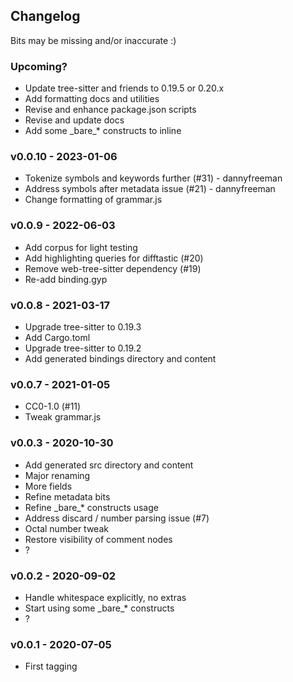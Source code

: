 ## Changelog

Bits may be missing and/or inaccurate :)

### Upcoming?

* Update tree-sitter and friends to 0.19.5 or 0.20.x
* Add formatting docs and utilities
* Revise and enhance package.json scripts
* Revise and update docs
* Add some \_bare\_\* constructs to inline

### v0.0.10 - 2023-01-06

* Tokenize symbols and keywords further (#31) - dannyfreeman
* Address symbols after metadata issue (#21) - dannyfreeman
* Change formatting of grammar.js

### v0.0.9 - 2022-06-03

* Add corpus for light testing
* Add highlighting queries for difftastic (#20)
* Remove web-tree-sitter dependency (#19)
* Re-add binding.gyp

### v0.0.8 - 2021-03-17

* Upgrade tree-sitter to 0.19.3
* Add Cargo.toml
* Upgrade tree-sitter to 0.19.2
* Add generated bindings directory and content

### v0.0.7 - 2021-01-05

* CC0-1.0 (#11)
* Tweak grammar.js

### v0.0.3 - 2020-10-30

* Add generated src directory and content
* Major renaming
* More fields
* Refine metadata bits
* Refine \_bare\_\* constructs usage
* Address discard / number parsing issue (#7)
* Octal number tweak
* Restore visibility of comment nodes
* ?

### v0.0.2 - 2020-09-02

* Handle whitespace explicitly, no extras
* Start using some \_bare\_\* constructs
* ?

### v0.0.1 - 2020-07-05

* First tagging
